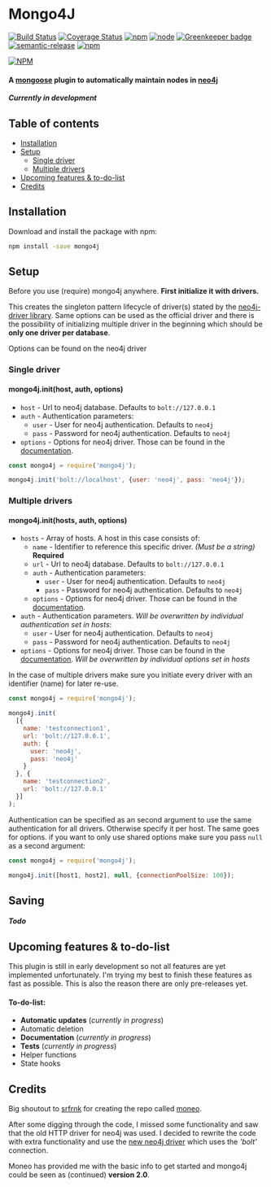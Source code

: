 # Mongo4J
[![Build Status](https://travis-ci.org/SvenWesterlaken/mongo4j.svg?branch=master)](https://travis-ci.org/SvenWesterlaken/mongo4j)
[![Coverage Status](https://coveralls.io/repos/github/SvenWesterlaken/mongo4j/badge.svg?branch=master)](https://coveralls.io/github/SvenWesterlaken/mongo4j?branch=master)
[![npm](https://img.shields.io/npm/v/mongo4j.svg)](https://www.npmjs.com/package/mongo4j)
[![node](https://img.shields.io/node/v/mongo4j.svg)](https://www.npmjs.com/package/mongo4j)
[![Greenkeeper badge](https://badges.greenkeeper.io/SvenWesterlaken/mongo4j.svg)](https://greenkeeper.io/)
[![semantic-release](https://img.shields.io/badge/%20%20%F0%9F%93%A6%F0%9F%9A%80-semantic--release-e10079.svg)](https://github.com/semantic-release/semantic-release)
[![npm](https://img.shields.io/npm/dt/mongo4j.svg)](https://www.npmjs.com/package/mongo4j)

[![NPM](https://nodei.co/npm/mongo4j.png)](https://nodei.co/npm/mongo4j/)

#### A [mongoose](http://mongoosejs.com/) plugin to automatically maintain nodes in [neo4j](https://neo4j.com/)

_**Currently in development**_

## Table of contents
- [Installation](#installation)
- [Setup](#setup)
  - [Single driver](#single-driver)
  - [Multiple drivers](#multiple-drivers)
- [Upcoming features & to-do-list](#upcoming-features-&-to-do-list)
- [Credits](#credits)

## Installation

Download and install the package with npm:
```bash
npm install -save mongo4j
```

## Setup

Before you use (require) mongo4j anywhere. **First initialize it with drivers.**

This creates the singleton pattern lifecycle of driver(s) stated by the [neo4j-driver library](https://github.com/neo4j/neo4j-javascript-driver#usage-examples).
Same options can be used as the official driver and there is the possibility of initializing multiple driver in the beginning which should be **only one driver per database**.

Options can be found on the neo4j driver

### Single driver

#### mongo4j.init(host, auth, options)
- `host` - Url to neo4j database. Defaults to `bolt://127.0.0.1`
- `auth` - Authentication parameters:
  - `user` - User for neo4j authentication. Defaults to `neo4j`
  - `pass` - Password for neo4j authentication. Defaults to `neo4j`
- `options` - Options for neo4j driver. Those can be found in the [documentation](https://neo4j.com/docs/api/javascript-driver/current/function/index.html#static-function-driver).

```javascript
const mongo4j = require('mongo4j');

mongo4j.init('bolt://localhost', {user: 'neo4j', pass: 'neo4j'});
```

### Multiple drivers

#### mongo4j.init(hosts, auth, options)

- `hosts` - Array of hosts. A host in this case consists of:
  - `name` - Identifier to reference this specific driver. _(Must be a string)_ **Required**
  - `url` - Url to neo4j database. Defaults to `bolt://127.0.0.1`
  - `auth` - Authentication parameters:
    - `user` - User for neo4j authentication. Defaults to `neo4j`
    - `pass` - Password for neo4j authentication. Defaults to `neo4j`
  - `options` - Options for neo4j driver. Those can be found in the [documentation](https://neo4j.com/docs/api/javascript-driver/current/function/index.html#static-function-driver).
- `auth` - Authentication parameters. _Will be overwritten by individual authentication set in hosts_:
  - `user` - User for neo4j authentication. Defaults to `neo4j`
  - `pass` - Password for neo4j authentication. Defaults to `neo4j`
- `options` - Options for neo4j driver. Those can be found in the [documentation](https://neo4j.com/docs/api/javascript-driver/current/function/index.html#static-function-driver). _Will be overwritten by individual options set in hosts_

In the case of multiple drivers make sure you initiate every driver with an identifier (name) for later re-use.

```javascript
const mongo4j = require('mongo4j');

mongo4j.init(
  [{
    name: 'testconnection1',
    url: 'bolt://127.0.0.1',
    auth: {
      user: 'neo4j',
      pass: 'neo4j'
    }
  }, {
    name: 'testconnection2',
    url: 'bolt://127.0.0.1'
  }]
);
```

Authentication can be specified as an second argument to use the same authentication for all drivers. Otherwise specify it per host. The same goes for options. if you want to only use shared options make sure you pass `null` as a second argument:

```javascript
const mongo4j = require('mongo4j');

mongo4j.init([host1, host2], null, {connectionPoolSize: 100});
```

## Saving

##### ***Todo***

## Upcoming features & to-do-list
This plugin is still in early development so not all features are yet implemented unfortunately.
I'm trying my best to finish these features as fast as possible.
This is also the reason there are only pre-releases yet.

#### To-do-list:

- **Automatic updates** (_currently in progress_)
- Automatic deletion
- **Documentation** (_currently in progress_)
- **Tests** (_currently in progress_)
- Helper functions
- State hooks

## Credits

Big shoutout to [srfrnk](https://github.com/srfrnk) for creating the repo called [moneo](https://github.com/srfrnk/moneo).

After some digging through the code, I missed some functionality and saw that the old HTTP driver for neo4j was used.
I decided to rewrite the code with extra functionality and use the [new neo4j driver](https://github.com/neo4j/neo4j-javascript-driver) which uses the _'bolt'_ connection.

Moneo has provided me with the basic info to get started and mongo4j could be seen as (continued) **version 2.0**.
